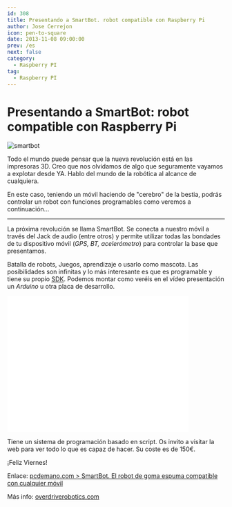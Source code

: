 ```yaml
---
id: 308
title: Presentando a SmartBot. robot compatible con Raspberry Pi
author: Jose Cerrejon
icon: pen-to-square
date: 2013-11-08 09:00:00
prev: /es
next: false
category:
  - Raspberry PI
tag:
  - Raspberry PI
---
```


# Presentando a SmartBot: robot compatible con Raspberry Pi

![smartbot](/images/2013/11/smartbot.jpg)

Todo el mundo puede pensar que la nueva revolución está en las impresoras 3D. Creo que nos olvidamos de algo que seguramente vayamos a explotar desde YA. Hablo del mundo de la robótica al alcance de cualquiera.

En este caso, teniendo un móvil haciendo de "cerebro" de la bestia, podrás controlar un robot con funciones programables como veremos a continuación...

- - -
La próxima revolución se llama SmartBot. Se conecta a nuestro móvil a través del Jack de audio (entre otros) y permite utilizar todas las bondades de tu dispositivo móvil (*GPS, BT, acelerómetro*) para controlar la base que presentamos.

Batalla de robots, Juegos, aprendizaje o usarlo como mascota. Las posibilidades son infinitas y lo más interesante es que es programable y tiene su propio [SDK](http://www.overdriverobotics.com/SmartBot/smartbot-development-section/smartbot-sdk/). Podemos montar como veréis en el vídeo presentación un *Arduino* u otra placa de desarrollo.

<iframe width="420" height="315" src="//www.youtube.com/embed/JtX8Y7_eFJA" frameborder="0" allowfullscreen></iframe> 

Tiene un sistema de programación basado en script.  Os invito a visitar la web para ver todo lo que es capaz de hacer. Su coste es de 150€.

¡Feliz Viernes!

Enlace: [pcdemano.com > SmartBot. El robot de goma espuma compatible con cualquier móvil](http://www.pcdemano.com/modules.php?name=News&file=article&sid=20137&mode=&order=0&thold=0)

Más info: [overdriverobotics.com](http://www.overdriverobotics.com)